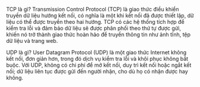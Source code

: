 TCP là gì?
Transmission Control Protocol (TCP) là giao thức điều khiển truyền dữ liệu hướng kết nối, có nghĩa là một khi kết nối đã được thiết lập, dữ liệu có thể được truyền theo hai hướng. TCP có các hệ thống tích hợp để kiểm tra lỗi và đảm bảo dữ liệu sẽ được phân phối theo thứ tự được gửi, khiến nó trở thành giao thức hoàn hảo để truyền thông tin như ảnh tĩnh, tệp dữ liệu và trang web.
  
  UDP là gì?
User Datagram Protocol (UDP) là một giao thức Internet không kết nối, đơn giản hơn, trong đó dịch vụ kiểm tra lỗi và khôi phục không bắt buộc. Với UDP, không có chi phí để mở kết nối, duy trì kết nối hoặc ngắt kết nối; dữ liệu liên tục được gửi đến người nhận, cho dù họ có nhận được hay không. 
